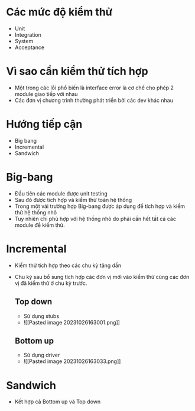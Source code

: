 # Các mức độ kiểm thử
- Unit
- Integration
- System
- Acceptance

# Vì sao cần kiểm thử tích hợp
- Một trong các lỗi phổ biến là interface error là cơ chế cho phép 2 module giao tiếp với nhau
- Các đơn vị chương trình thường phát triển bởi các dev khác nhau

# Hướng tiếp cận
- Big bang
- Incremental
- Sandwich

# Big-bang
- Đầu tiên các module được unit testing
- Sau đó được tích hợp và kiểm thử toàn hệ thống
- Trong một vài trường hợp Big-bang được áp dụng để tích hợp và kiểm thử hệ thống nhỏ
- Tuy nhiên chỉ phù hợp với hệ thống nhỏ do phải cần hết tất cả các module để kiểm thử.

# Incremental
- Kiểm thử tích hợp theo các chu kỳ tăng dần
- Chu kỳ sau bổ sung tích hợp các đơn vị mới vào kiểm thử cùng các đơn vị đã kiểm thử ở chu kỳ trước.

	## **Top down**
	- Sử dụng stubs
	- ![[Pasted image 20231026163001.png]]

	## **Bottom up**
	- Sử dụng driver
	- ![[Pasted image 20231026163033.png]]

# Sandwich
- Kết hợp cả Bottom up và Top down